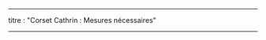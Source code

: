 - - -
titre : "Corset Cathrin : Mesures nécessaires"
- - -

<PatternMeasurements pattern='cathrin' />
